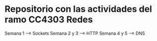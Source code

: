 # Repositorio con las actividades del ramo CC4303 Redes
Semana 1 --> Sockets
Semana 2 y 3 --> HTTP 
Semana 4 y 5 --> DNS
